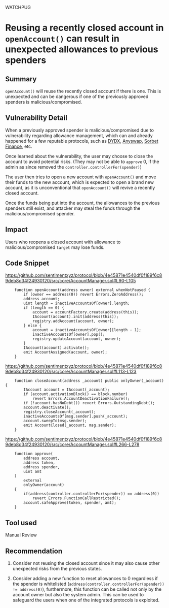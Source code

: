 WATCHPUG
# Reusing a recently closed account in `openAccount()` can result in unexpected allowances to previous spenders

## Summary

`openAccount()` will reuse the recently closed account if there is one. This is unexpected and can be dangerous if one of the previously approved spenders is malicious/compromised.

## Vulnerability Detail

When a previously approved spender is malicious/compromised due to vulnerability regarding allowance management, which can and already happened for a few reputable protocols, such as [DYDX](https://dydx.exchange/blog/deposit-proxy-post-mortem), [Anyswap](https://medium.com/multichainorg/anyswap-multichain-router-v3-exploit-statement-6833f1b7e6fb), [Sorbet Finance](https://medium.com/gelato-network/sorbet-finance-vulnerability-post-mortem-6f8fba78f109), etc.

Once learned about the vulnerability, the user may choose to close the account to avoid potential risks. (They may not be able to `approve` 0, if the admin as since removed the `controller.controllerFor(spender)`)

The user then tries to open a new account with `openAccount()` and move their funds to the new account, which is expected to open a brand new account, as it is unconventional that `openAccount()` will revive a recently closed account.

Once the funds being put into the account, the allowances to the previous spenders still exist, and attacker may steal the funds through the malicious/compromised spender.

## Impact

Users who reopens a closed account with allowance to malicious/compromised `target` may lose funds.

## Code Snippet

https://github.com/sentimentxyz/protocol/blob/4e45871e4540df0f189f6c89deb8d34f24930120/src/core/AccountManager.sol#L90-L105

```solidity
    function openAccount(address owner) external whenNotPaused {
        if (owner == address(0)) revert Errors.ZeroAddress();
        address account;
        uint length = inactiveAccountsOf[owner].length;
        if (length == 0) {
            account = accountFactory.create(address(this));
            IAccount(account).init(address(this));
            registry.addAccount(account, owner);
        } else {
            account = inactiveAccountsOf[owner][length - 1];
            inactiveAccountsOf[owner].pop();
            registry.updateAccount(account, owner);
        }
        IAccount(account).activate();
        emit AccountAssigned(account, owner);
    }
```

https://github.com/sentimentxyz/protocol/blob/4e45871e4540df0f189f6c89deb8d34f24930120/src/core/AccountManager.sol#L113-L123

```solidity
    function closeAccount(address _account) public onlyOwner(_account) {
        IAccount account = IAccount(_account);
        if (account.activationBlock() == block.number)
            revert Errors.AccountDeactivationFailure();
        if (!account.hasNoDebt()) revert Errors.OutstandingDebt();
        account.deactivate();
        registry.closeAccount(_account);
        inactiveAccountsOf[msg.sender].push(_account);
        account.sweepTo(msg.sender);
        emit AccountClosed(_account, msg.sender);
    }
```

https://github.com/sentimentxyz/protocol/blob/4e45871e4540df0f189f6c89deb8d34f24930120/src/core/AccountManager.sol#L266-L278

```solidity
    function approve(
        address account,
        address token,
        address spender,
        uint amt
    )
        external
        onlyOwner(account)
    {
        if(address(controller.controllerFor(spender)) == address(0))
            revert Errors.FunctionCallRestricted();
        account.safeApprove(token, spender, amt);
    }
```

## Tool used

Manual Review

## Recommendation

1. Consider not reusing the closed account since it may also cause other unexpected risks from the previous states.

2. Consider adding a new function to reset allowances to 0 regardless if the spender is whitelisted (`address(controller.controllerFor(spender)) != address(0)`), furthermore, this function can be called not only by the account owner but also the system admin. This can be used to safeguard the users when one of the integrated protocols is exploited.